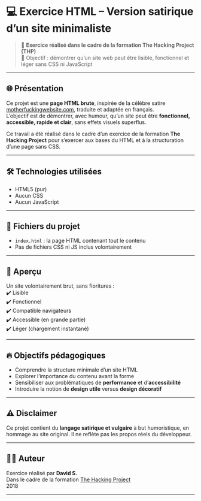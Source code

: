 # 💻 Exercice HTML – Version satirique d’un site minimaliste

> 🧪 **Exercice réalisé dans le cadre de la formation The Hacking Project (THP)**  
> 🎯 Objectif : démontrer qu’un site web peut être lisible, fonctionnel et léger sans CSS ni JavaScript

---

## 🌐 Présentation

Ce projet est une **page HTML brute**, inspirée de la célèbre satire [motherfuckingwebsite.com](http://motherfuckingwebsite.com/), traduite et adaptée en français.  
L’objectif est de démontrer, avec humour, qu’un site peut être **fonctionnel, accessible, rapide et clair**, sans effets visuels superflus.

Ce travail a été réalisé dans le cadre d’un exercice de la formation **The Hacking Project** pour s’exercer aux bases du HTML et à la structuration d’une page sans CSS.

---

## 🛠️ Technologies utilisées

- HTML5 (pur)
- Aucun CSS
- Aucun JavaScript

---

## 📁 Fichiers du projet

- `index.html` : la page HTML contenant tout le contenu
- Pas de fichiers CSS ni JS inclus volontairement

---

## 📸 Aperçu

Un site volontairement brut, sans fioritures :  
✔️ Lisible  
✔️ Fonctionnel  
✔️ Compatible navigateurs  
✔️ Accessible (en grande partie)  
✔️ Léger (chargement instantané)

---

## 🔥 Objectifs pédagogiques

- Comprendre la structure minimale d’un site HTML
- Explorer l’importance du contenu avant la forme
- Sensibiliser aux problématiques de **performance** et d’**accessibilité**
- Introduire la notion de **design utile** versus **design décoratif**

---

## ⚠️ Disclaimer

Ce projet contient du **langage satirique et vulgaire** à but humoristique, en hommage au site original. Il ne reflète pas les propos réels du développeur.

---

## 👨‍💻 Auteur

Exercice réalisé par **David S.**  
Dans le cadre de la formation [The Hacking Project](https://www.thehackingproject.org/)  
2018

---


